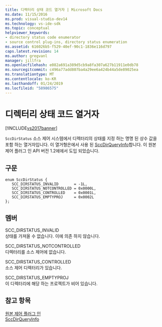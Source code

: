 ```yaml
---
title: 디렉터리 상태 코드 열거자 | Microsoft Docs
ms.date: 11/15/2016
ms.prod: visual-studio-dev14
ms.technology: vs-ide-sdk
ms.topic: conceptual
helpviewer_keywords:
- directory status code enumerator
- source control plug-ins, directory status enumeration
ms.assetid: 616026b5-f529-40ef-90c1-1836e116d797
caps.latest.revision: 14
ms.author: gregvanl
manager: jillfra
ms.openlocfilehash: e082a691a389d5cb9a8fa307a627b11911e0db78
ms.sourcegitcommit: c496a77add807ba4a29ee6a424b44a5de89025ea
ms.translationtype: MT
ms.contentlocale: ko-KR
ms.lasthandoff: 01/24/2019
ms.locfileid: "58986575"
---
```

# <a name="directory-status-code-enumerator"></a>디렉터리 상태 코드 열거자
[!INCLUDE[vs2017banner](../includes/vs2017banner.md)]

`SccDirStatus` 소스 제어 시스템에서 디렉터리의 상태를 지정 하는 명명 된 상수 값을 포함 하는 열거자입니다. 이 열거형은에서 사용 된 [SccDirQueryInfo](../extensibility/sccdirqueryinfo-function.md)합니다. 이 원본 제어 플러그 인 API 버전 1.2에에서 도입 되었습니다.  
  
## <a name="syntax"></a>구문  
  
```  
enum SccDirStatus {  
   SCC_DIRSTATUS_INVALID       = -1L,  
   SCC_DIRSTATUS_NOTCONTROLLED = 0x0000L,  
   SCC_DIRSTATUS_CONTROLLED    = 0x0001L,  
   SCC_DIRSTATUS_EMPTYPROJ     = 0x0002L  
};  
```  
  
## <a name="members"></a>멤버  
 SCC_DIRSTATUS_INVALID  
 상태를 가져올 수 없습니다. 이에 의존 하지 않습니다.  
  
 SCC_DIRSTATUS_NOTCONTROLLED  
 디렉터리를 소스 제어에 없습니다.  
  
 SCC_DIRSTATUS_CONTROLLED  
 소스 제어 디렉터리가 있습니다.  
  
 SCC_DIRSTATUS_EMPTYPROJ  
 이 디렉터리에 해당 하는 프로젝트가 비어 있습니다.  
  
## <a name="see-also"></a>참고 항목  
 [원본 제어 플러그 인](../extensibility/source-control-plug-ins.md)   
 [SccDirQueryInfo](../extensibility/sccdirqueryinfo-function.md)
